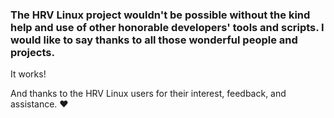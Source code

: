 ### The HRV Linux project wouldn't be possible without the kind help and use of other honorable developers' tools and scripts. I would like to say thanks to all those wonderful people and projects.
It works!

And thanks to the HRV Linux users for their interest, feedback, and assistance. ❤️
